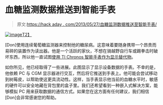 # 血糖监测数据推送到智能手表

> 原文:[https://hack aday . com/2013/05/27/血糖监测数据推送至智能手表/](https://hackaday.com/2013/05/27/blood-glucose-monitor-data-pushed-to-smart-watch/)

[![image](../Images/e53bc55d2223394f5625a3926493ac15.png "dexwatch.jpg")T2】](http://hackaday.com/wp-content/uploads/2013/05/wpid-dexwatch.jpg)

[Don]使用连续葡萄糖监测器来控制他的糖尿病。这意味着要随身携带一个昂贵而易碎的装置作为读出器。他是一个活跃的家伙，不想在骑越野自行车或踢拳击时破坏东西，所以他一直试图[使用 TI Chronos 智能手表作为显示替代物](http://dexwatch.blogspot.com/2013/05/creating-glucose-monitor-watch.html?m=1)。

如你所见，他已经取得了一些进展。此图显示了显示设备数据的手表。不幸的是，他依赖 PC 与 CGM 显示器进行交互，然后将它推送到手表上。他可能会尝试移动到树莓皮，以帮助使这更具流动性。这样，当手表显示他当前的血糖水平时，敏感的硬件可以安全地藏在背包里的盒子里。我们还希望看到一种嵌入式解决方案，能够模拟 PC 用来获取数据的通信方式。如果您在这方面有任何建议，我们相信[Don]会非常感谢您的帮助。